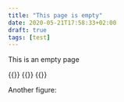 ```yaml
---
title: "This page is empty"
date: 2020-05-21T17:58:33+02:00
draft: true
tags: [test]
---
```


This is an empty page

{{<fig alt="example image" caption="Figure caption" width="500" height="500">}}
    {{<imgproxy url="local:///art/render_blender_art.png" gravity="no" width="1000" height="1000">}}
{{</fig>}}

Another figure: 